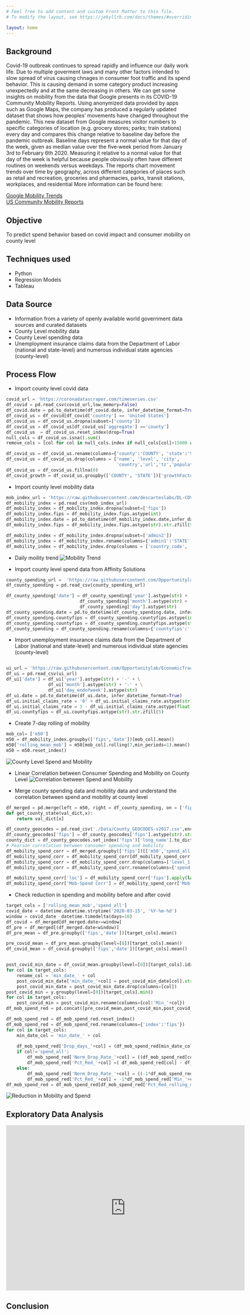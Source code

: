 ```yaml
---
# Feel free to add content and custom Front Matter to this file.
# To modify the layout, see https://jekyllrb.com/docs/themes/#overriding-theme-defaults

layout: home
---
```


## **Background**
Covid-19 outbreak continues to spread rapidly and influence our daily work life. 
Due to multiple goverment laws and many other factors intended to slow spread of virus causing chnages in consumer foot traffic and its spend behavior.
This is causing demand in some category product increasing unexpectedly and at the same decreasing in others. 
We can get some insights on mobility from the data that Google presents in its COVID-19 Community Mobility Reports. 
Using anonymized data provided by apps such as Google Maps, the company has produced a regularly updated dataset that shows how peoples’ movements have changed throughout the pandemic.
This new dataset from Google measures visitor numbers to specific categories of location (e.g. grocery stores; parks; train stations) every day and compares this change relative to baseline day before the pandemic outbreak. 
Baseline days represent a normal value for that day of the week, given as median value over the five‑week period from January 3rd to February 6th 2020.
Measuring it relative to a normal value for that day of the week is helpful because people obviously often have different routines on weekends versus weekdays.
The reports chart movement trends over time by geography, across different categories of places such as retail and recreation, groceries and pharmacies, parks, transit stations, workplaces, and residential
More information can be found here:  

[Google Mobility Trends](https://ourworldindata.org/covid-mobility-trends)  
[US Community Mobility Reports](https://www.gstatic.com/covid19/mobility/2020-07-21_US_Mobility_Report_en.pdf)

## **Objective**
To predict spend behavior based on covid impact and consumer mobility on county level

## **Techniques used**
- Python
- Regression Models
- Tableau

## **Data Source**
- Information from a variety of openly available world government data sources and curated datasets
- County Level mobility data
- County Level spending data
- Unemployment insurance claims data from the Department of Labor (national and state-level) and numerous individual state agencies (county-level)
	
	
<div class="page-break"></div>

## **Process Flow**
- Import county level covid data

```python
covid_url = 'https://coronadatascraper.com/timeseries.csv'
df_covid = pd.read_csv(covid_url,low_memory=False)
df_covid.date = pd.to_datetime(df_covid.date, infer_datetime_format=True)
df_covid_us = df_covid[df_covid['country'] == 'United States']
df_covid_us = df_covid_us.dropna(subset=['county'])
df_covid_us = df_covid_us[df_covid_us['aggregate'] =='county']
df_covid_us  = df_covid_us.reset_index(drop=True)
null_cols = df_covid_us.isna().sum()
remove_cols = [col for col in null_cols.index if null_cols[col]>15000 and col!='deaths']

df_covid_us = df_covid_us.rename(columns={'county':'COUNTY', 'state':'STATE'})
df_covid_us = df_covid_us.drop(columns = ['name', 'level', 'city', 
                                          'country','url','tz','population','aggregate']+remove_cols)
df_covid_us = df_covid_us.fillna(0)
df_covid_growth = df_covid_us.groupby(['COUNTY', 'STATE'])['growthFactor'].mean().reset_index()
```

- Import county level mobility data

```python
mob_index_url = 'https://raw.githubusercontent.com/descarteslabs/DL-COVID-19/master/DL-us-mobility-daterow.csv'
df_mobility_index = pd.read_csv(mob_index_url)
df_mobility_index = df_mobility_index.dropna(subset=['fips'])
df_mobility_index.fips = df_mobility_index.fips.astype(int)
df_mobility_index.date = pd.to_datetime(df_mobility_index.date,infer_datetime_format=True)
df_mobility_index.fips = df_mobility_index.fips.astype(str).str.zfill(5)

df_mobility_index = df_mobility_index.dropna(subset=['admin2'])
df_mobility_index = df_mobility_index.rename(columns={'admin1':'STATE','admin2':'COUNTY' })
df_mobility_index = df_mobility_index.drop(columns = ['country_code', 'admin_level'])
```

- Daily moility trend 
![Mobility Trend](images/us-mobility-trend.png)

- Import county level spend data from Affinity Solutions

```python
county_spending_url =  'https://raw.githubusercontent.com/Opportunitylab/EconomicTracker/main/data/Affinity%20-%20County%20-%20Daily.csv'
df_county_spending = pd.read_csv(county_spending_url)

df_county_spending['date'] = df_county_spending['year'].astype(str) + '-' + \
                            df_county_spending['month'].astype(str) + '-' + \
                            df_county_spending['day'].astype(str)
df_county_spending.date = pd.to_datetime(df_county_spending.date, infer_datetime_format=True)
df_county_spending.countyfips = df_county_spending.countyfips.astype(int)
df_county_spending.countyfips = df_county_spending.countyfips.astype(str).str.zfill(5)
df_county_spending = df_county_spending.rename(columns={'countyfips':'fips'})
```

- Import unemployment insurance claims data from the Department of Labor (national and state-level) and numerous individual state agencies (county-level)

```python

ui_url = 'https://raw.githubusercontent.com/Opportunitylab/EconomicTracker/main/data/UI%20Claims%20-%20County%20-%20Weekly.csv'
df_ui = pd.read_csv(ui_url)
df_ui['date'] = df_ui['year'].astype(str) + '-' + \
                df_ui['month'].astype(str) + '-' + \
                df_ui['day_endofweek'].astype(str)
df_ui.date = pd.to_datetime(df_ui.date, infer_datetime_format=True)
df_ui.initial_claims_rate = '0' + df_ui.initial_claims_rate.astype(str)
df_ui.initial_claims_rate = 3 - df_ui.initial_claims_rate.astype(float)
df_ui.countyfips = df_ui.countyfips.astype(str).str.zfill(5)
```

- Create 7-day rolling of mobility
```python
mob_col= ['m50']
m50 = df_mobility_index.groupby(['fips','date'])[mob_col].mean()
m50['rolling_mean_mob'] = m50[mob_col].rolling(7,min_periods=1).mean()
m50 = m50.reset_index()
```

![County Level Spend and Mobility](images/county-level-spend-and-mobility.png)

- Linear Correlation between Consumer Spending and Mobility on County Level
![Correlation between Spend and Mobility](images/linear-correlation-spend-mobility.png)

- Merge county spending data and mobility data and understand the correlation between spend and mobility at county level  

```python
df_merged = pd.merge(left = m50, right = df_county_spending, on = ['fips', 'date'], how = 'outer')
def get_county_state(val_dict,x):
    return val_dict[x]

df_county_geocodes = pd.read_csv('./Data/County_GEOCODES-v2017.csv',encoding='latin')
df_county_geocodes['fips'] = df_county_geocodes['fips'].astype(str).str.zfill(5)
county_dict = df_county_geocodes.set_index('fips')['long_name'].to_dict()
# Pearson correlation between consumer spending and mobility
df_mobility_spend_corr = df_merged.groupby(['fips'])[['m50','spend_all']].corr().reset_index()
df_mobility_spend_corr = df_mobility_spend_corr[df_mobility_spend_corr['level_1']=='m50']
df_mobility_spend_corr = df_mobility_spend_corr.drop(columns=['level_1', 'm50'])
df_mobility_spend_corr = df_mobility_spend_corr.rename(columns={'spend_all':'Mob-Spend Corr'})

df_mobility_spend_corr['loc'] = df_mobility_spend_corr['fips'].apply(lambda x: get_county_state(county_dict,x))
df_mobility_spend_corr['Mob-Spend Corr'] = df_mobility_spend_corr['Mob-Spend Corr'].round(2)
```
- Check reduction in spending and mobility before and after covid

```python
target_cols = ['rolling_mean_mob','spend_all']
covid_date = datetime.datetime.strptime('2020-03-15', '%Y-%m-%d')
window = covid_date -datetime.timedelta(days=10)
df_covid = df_merged[df_merged.date>=window]
df_pre = df_merged[(df_merged.date<window)]
df_pre_mean = df_pre.groupby(['fips','date'])[target_cols].mean()

pre_covid_mean = df_pre_mean.groupby(level=[0])[target_cols].mean()
df_covid_mean = df_covid.groupby(['fips','date'])[target_cols].mean()


post_covid_min_date = df_covid_mean.groupby(level=[0])[target_cols].idxmin()
for col in target_cols:
    rename_col = 'min_date_' + col
    post_covid_min_date['min_date_'+col] = post_covid_min_date[col].str[1]
    post_covid_min_date = post_covid_min_date.drop(columns=[col])
post_covid_min = y.groupby(level=[0])[target_cols].min()
for col in target_cols:
    post_covid_min = post_covid_min.rename(columns={col:'Min_'+col})
df_mob_spend_red = pd.concat([pre_covid_mean,post_covid_min,post_covid_min_date],axis=1)

df_mob_spend_red = df_mob_spend_red.reset_index()
df_mob_spend_red = df_mob_spend_red.rename(columns={'index':'fips'})
for col in target_cols:
    min_date_col = 'min_date_' + col
    
    df_mob_spend_red['Drop_days_'+col] = (df_mob_spend_red[min_date_col] - covid_date).dt.days
    if col!='spend_all':
        df_mob_spend_red['Norm_Drop_Rate_'+col] = ((df_mob_spend_red[col] -df_mob_spend_red['Min_'+col])/df_mob_spend_red['Drop_days_'+col])/df_mob_spend_red[col]
        df_mob_spend_red['Pct_Red_'+col] =( df_mob_spend_red[col] - df_mob_spend_red['Min_'+col])/df_mob_spend_red[col]
    else:
        df_mob_spend_red['Norm_Drop_Rate_'+col] = ((-1*df_mob_spend_red['Min_'+col])/df_mob_spend_red['Drop_days_'+col])
        df_mob_spend_red['Pct_Red_'+col] = -1*df_mob_spend_red['Min_'+col]
df_mob_spend_red = df_mob_spend_red[df_mob_spend_red['Pct_Red_rolling_mean_mob']>=-0.5]
```

![Reduction in Mobility and Spend](images/reduction-in-spend-and-mobility.png)

<div class="page-break"></div>

## **Exploratory Data Analysis**
<iframe seamless frameborder="0" src="https://public.tableau.com/views/US-Covid-Mobility/CovidStatsbyState?:language=en-GB&:display_count=y&publish=yes&:origin=viz_share_link?:embed=yes&:display_count=no&:showVizHome=no" width = '650' height = '450' scrolling='yes' ></iframe>    

## **Conclusion**
